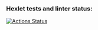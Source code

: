 ### Hexlet tests and linter status:
[![Actions Status](https://github.com/Metaller000/python-project-lvl2/workflows/hexlet-check/badge.svg)](https://github.com/Metaller000/python-project-lvl2/actions)